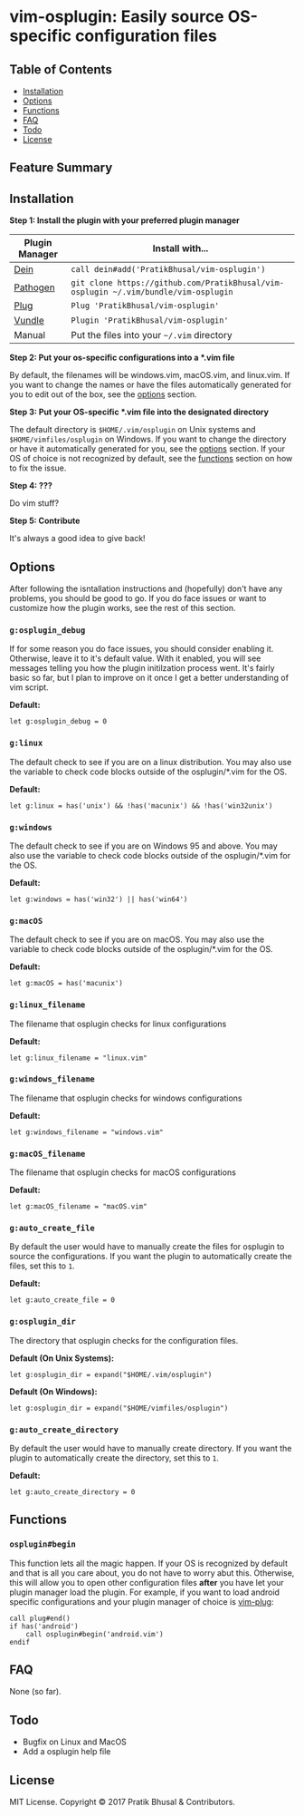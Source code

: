 vim-osplugin: Easily source OS-specific configuration files
================================================================================

Table of Contents
--------------------------------------------------------------------------------
- [Installation](#installation)
- [Options](#options)
- [Functions](#functions)
- [FAQ](#faq)
- [Todo](#todo)
- [License](#license)

Feature Summary
--------------------------------------------------------------------------------

Installation
--------------------------------------------------------------------------------
**Step 1: Install the plugin with your preferred plugin manager**

| Plugin Manager | Install with... |
| -------------- | --------------- |
| [Dein]     | `call dein#add('PratikBhusal/vim-osplugin')` |
| [Pathogen] | `git clone https://github.com/PratikBhusal/vim-osplugin ~/.vim/bundle/vim-osplugin`|
| [Plug]     | `Plug 'PratikBhusal/vim-osplugin'`           |
| [Vundle]   | `Plugin 'PratikBhusal/vim-osplugin'`         |
| Manual     | Put the files into your `~/.vim` directory   |

**Step 2: Put your os-specific configurations into a \*.vim file**

By default, the filenames will be windows.vim, macOS.vim, and linux.vim. If you
want to change the names or have the files automatically generated for you to
edit out of the box, see the [options](#glinux_filename) section.

**Step 3: Put your OS-specific \*.vim file into the designated directory**

The default directory is `$HOME/.vim/osplugin` on Unix systems and
`$HOME/vimfiles/osplugin` on Windows. If you want to change the directory or
have it automatically generated for you, see the [options](#gosplugin_dir)
section. If your OS of choice is not recognized by default, see the [functions](
#functions) section on how to fix the issue.

**Step 4: ???**

Do vim stuff?

**Step 5: Contribute**

It's always a good idea to give back!

Options
--------------------------------------------------------------------------------
After following the isntallation instructions and (hopefully) don't have any
problems, you should be good to go. If you do face issues or want to customize
how the plugin works, see the rest of this section.

### `g:osplugin_debug`
If for some reason you do face issues, you should consider enabling it.
Otherwise, leave it to it's default value. With it enabled, you will see
messages telling you how the plugin initilzation process went. It's fairly basic
so far, but I plan to improve on it once I get a better understanding of vim
script.

**Default:**
```viml
let g:osplugin_debug = 0
```

### `g:linux`
The default check to see if you are on a linux distribution. You may also use
the variable to check code blocks outside of the osplugin/\*.vim for the OS.

**Default:**
```viml
let g:linux = has('unix') && !has('macunix') && !has('win32unix')
```

### `g:windows`
The default check to see if you are on Windows 95 and above. You may also use
the variable to check code blocks outside of the osplugin/\*.vim for the OS.

**Default:**
```viml
let g:windows = has('win32') || has('win64')
```

### `g:macOS`
The default check to see if you are on macOS. You may also use
the variable to check code blocks outside of the osplugin/\*.vim for the OS.

**Default:**
```viml
let g:macOS = has('macunix')
```

### `g:linux_filename`
The filename that osplugin checks for linux configurations

**Default:**
```viml
let g:linux_filename = "linux.vim"
```

### `g:windows_filename`
The filename that osplugin checks for windows configurations

**Default:**
```viml
let g:windows_filename = "windows.vim"
```

### `g:macOS_filename`
The filename that osplugin checks for macOS configurations

**Default:**
```viml
let g:macOS_filename = "macOS.vim"
```

### `g:auto_create_file`
By default the user would have to manually create the files for osplugin to
source the configurations. If you want the plugin to automatically create the
files, set this to `1`.

**Default:**
```viml
let g:auto_create_file = 0
```

### `g:osplugin_dir`
The directory that osplugin checks for the configuration files.

**Default (On Unix Systems):**
```viml
let g:osplugin_dir = expand("$HOME/.vim/osplugin")
```

**Default (On Windows):**
```viml
let g:osplugin_dir = expand("$HOME/vimfiles/osplugin")
```

### `g:auto_create_directory`
By default the user would have to manually create directory. If you want the
plugin to automatically create the directory, set this to `1`.

**Default:**
```viml
let g:auto_create_directory = 0
```

Functions
--------------------------------------------------------------------------------
### `osplugin#begin`
This function lets all the magic happen. If your OS is recognized by default and
that is all you care about, you do not have to worry abut this. Otherwise, this
will allow you to open other configuration files **after** you have let your
plugin manager load the plugin. For example, if you want to load android
specific configurations and your plugin manager of choice is [vim-plug](Plug):

```viml
call plug#end()
if has('android')
    call osplugin#begin('android.vim')
endif
```

FAQ
--------------------------------------------------------------------------------
None (so far).

Todo
--------------------------------------------------------------------------------
- Bugfix on Linux and MacOS
- Add a osplugin help file

License
--------------------------------------------------------------------------------
MIT License. Copyright © 2017 Pratik Bhusal & Contributors.

[Dein]: https://github.com/Shougo/dein.vim
[Pathogen]: https://github.com/tpope/vim-pathogen
[Plug]: https://github.com/junegunn/vim-plug
[Vundle]: https://github.com/VundleVim/Vundle.vim
